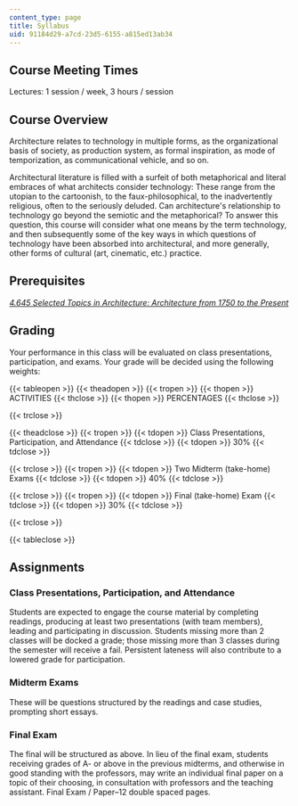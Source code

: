 ```yaml
---
content_type: page
title: Syllabus
uid: 91184d29-a7cd-23d5-6155-a815ed13ab34
---
```


Course Meeting Times
--------------------

Lectures: 1 session / week, 3 hours / session

Course Overview
---------------

Architecture relates to technology in multiple forms, as the organizational basis of society, as production system, as formal inspiration, as mode of temporization, as communicational vehicle, and so on.

Architectural literature is filled with a surfeit of both metaphorical and literal embraces of what architects consider technology: These range from the utopian to the cartoonish, to the faux-philosophical, to the inadvertently religious, often to the seriously deluded. Can architecture's relationship to technology go beyond the semiotic and the metaphorical? To answer this question, this course will consider what one means by the term technology, and then subsequently some of the key ways in which questions of technology have been absorbed into architectural, and more generally, other forms of cultural (art, cinematic, etc.) practice.

Prerequisites
-------------

[_4.645 Selected Topics in Architecture: Architecture from 1750 to the Present_](/courses/4-645-selected-topics-in-architecture-architecture-from-1750-to-the-present-fall-2004)

Grading
-------

Your performance in this class will be evaluated on class presentations, participation, and exams. Your grade will be decided using the following weights:

{{< tableopen >}}
{{< theadopen >}}
{{< tropen >}}
{{< thopen >}}
ACTIVITIES
{{< thclose >}}
{{< thopen >}}
PERCENTAGES
{{< thclose >}}

{{< trclose >}}

{{< theadclose >}}
{{< tropen >}}
{{< tdopen >}}
Class Presentations, Participation, and Attendance
{{< tdclose >}}
{{< tdopen >}}
30%
{{< tdclose >}}

{{< trclose >}}
{{< tropen >}}
{{< tdopen >}}
Two Midterm (take-home) Exams
{{< tdclose >}}
{{< tdopen >}}
40%
{{< tdclose >}}

{{< trclose >}}
{{< tropen >}}
{{< tdopen >}}
Final (take-home) Exam
{{< tdclose >}}
{{< tdopen >}}
30%
{{< tdclose >}}

{{< trclose >}}

{{< tableclose >}}

Assignments
-----------

### Class Presentations, Participation, and Attendance

Students are expected to engage the course material by completing readings, producing at least two presentations (with team members), leading and participating in discussion. Students missing more than 2 classes will be docked a grade; those missing more than 3 classes during the semester will receive a fail. Persistent lateness will also contribute to a lowered grade for participation.

### Midterm Exams

These will be questions structured by the readings and case studies, prompting short essays.

### Final Exam

The final will be structured as above. In lieu of the final exam, students receiving grades of A- or above in the previous midterms, and otherwise in good standing with the professors, may write an individual final paper on a topic of their choosing, in consultation with professors and the teaching assistant. Final Exam / Paper–12 double spaced pages.